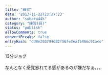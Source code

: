```yaml
---
title: "練習"
date: '2013-11-22T23:27:23'
author: "subaru44k"
category: "練習(弱)"
status: "publish"
allowComments: true
convertBreaks: false
entryHash: "dd8e203794682f56fe8eaf5406c91ace"
---
```

13分ジョグ<br>
<br>
なんとなく感覚忘れてる感があるのが嫌だなぁ。。。
